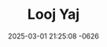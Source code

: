 ---
layout: cast
date: 2025-03-01 21:25:08 -0626
categories: actor

# Site Attributes
title: "Looj Yaj"
permalink: "/cast/Looj_Yaj"

# Actor/Actress Attributes
thumbnail: "/assets/images/cast_thumbnails/Looj Yaj.jpeg"
---